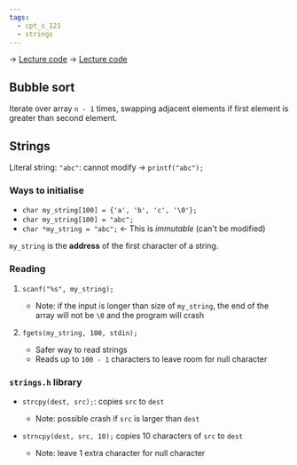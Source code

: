 ```yaml
---
tags:
  - cpt_s_121
  - strings
---
```


-> [Lecture code](https://github.com/mathletedev/cpt_s/blob/main/121/lectures/2023-10-18)
-> [Lecture code](https://github.com/mathletedev/cpt_s/blob/main/121/lectures/2023-10-20)

## Bubble sort

Iterate over array `n - 1` times, swapping adjacent elements if first element is greater than second element.

## Strings

Literal string: `"abc"`: cannot modify -> `printf("abc");`

### Ways to initialise

- `char my_string[100] = {'a', 'b', 'c', '\0'};`
- `char my_string[100] = "abc";`
- `char *my_string = "abc";` <- This is *immutable* (can't be modified)

`my_string` is the **address** of the first character of a string.

### Reading

1. `scanf("%s", my_string);`
	- Note: if the input is longer than size of `my_string`, the end of the array will not be `\0` and the program will crash

2. `fgets(my_string, 100, stdin);`
	- Safer way to read strings
	- Reads up to `100 - 1` characters to leave room for null character

### `strings.h` library

- `strcpy(dest, src);`: copies `src` to `dest`
	- Note: possible crash if `src` is larger than `dest`

- `strncpy(dest, src, 10);` copies 10 characters of `src` to `dest`
	- Note: leave 1 extra character for null character